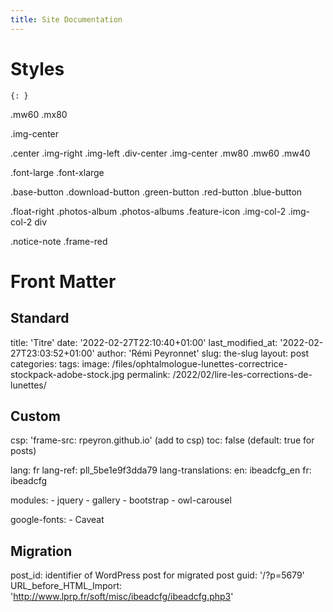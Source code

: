 ```yaml
---
title: Site Documentation
---
```


# Styles

```
{: }
```

.mw60
.mx80

.img-center

.center
.img-right 
.img-left 
.div-center
.img-center
.mw80 
.mw60 
.mw40 

.font-large 
.font-xlarge 

.base-button 
.download-button 
.green-button 
.red-button 
.blue-button 

.float-right 
.photos-album 
.photos-albums
.feature-icon 
.img-col-2 
.img-col-2 div 

.notice-note 
.frame-red 

# Front Matter

## Standard

title: 'Titre'
date: '2022-02-27T22:10:40+01:00'
last_modified_at: '2022-02-27T23:03:52+01:00'
author: 'Rémi Peyronnet'
slug: the-slug
layout: post
categories:  <list>
tags:  <list>
image: /files/ophtalmologue-lunettes-correctrice-stockpack-adobe-stock.jpg
permalink: /2022/02/lire-les-corrections-de-lunettes/


## Custom

csp: 'frame-src: rpeyron.github.io' (add to csp)
toc: false (default: true for posts)

lang: fr
lang-ref: pll_5be1e9f3dda79
lang-translations:
    en: ibeadcfg_en
    fr: ibeadcfg

modules:
    - jquery
    - gallery
    - bootstrap
    - owl-carousel
    
google-fonts:
    - Caveat



## Migration

post_id: identifier of WordPress post for migrated post
guid: '/?p=5679'
URL_before_HTML_Import: 'http://www.lprp.fr/soft/misc/ibeadcfg/ibeadcfg.php3'
